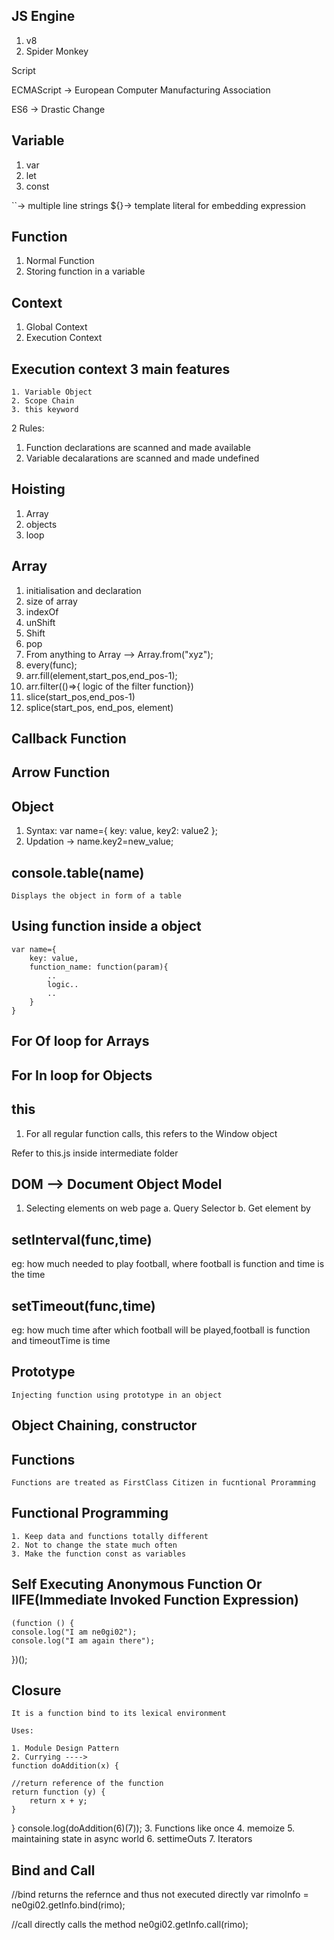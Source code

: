 ## JS Engine

1. v8
2. Spider Monkey

Script

ECMAScript -> European Computer Manufacturing Association

ES6 -> Drastic Change

## Variable

1. var
2. let
3. const

``-> multiple line strings
${}-> template literal for embedding expression

## Function

1. Normal Function
2. Storing function in a variable

## Context

1. Global Context
2. Execution Context

## Execution context 3 main features

    1. Variable Object
    2. Scope Chain
    3. this keyword

2 Rules:

1. Function declarations are scanned and made available
2. Variable decalarations are scanned and made undefined

## Hoisting

1. Array
2. objects
3. loop

## Array

1. initialisation and declaration
2. size of array
3. indexOf
4. unShift
5. Shift
6. pop
7. From anything to Array --> Array.from("xyz");
8. every(func);
9. arr.fill(element,start_pos,end_pos-1);
10. arr.filter(()=>{ logic of the filter function})
11. slice(start_pos,end_pos-1)
12. splice(start_pos, end_pos, element)

## Callback Function

## Arrow Function

## Object

 1. Syntax:
    var name={
        key: value,
        key2: value2
    };
 2. Updation -> name.key2=new_value;

## console.table(name)

    Displays the object in form of a table

## Using function inside a object

    var name={
        key: value,
        function_name: function(param){
            ..
            logic..
            ..
        }
    }

## For Of loop for Arrays

## For In loop for Objects

## this

1. For all regular function calls, this refers to the Window object

Refer to this.js inside intermediate folder

## DOM --> Document Object Model

1. Selecting elements on web page
a. Query Selector
b. Get element by

## setInterval(func,time)

eg: how much needed to play football, where football is function and time is the time

## setTimeout(func,time)

eg: how much time after which football will be played,football is function and timeoutTime is time

## Prototype

    Injecting function using prototype in an object

## Object Chaining, constructor

## Functions

    Functions are treated as FirstClass Citizen in fucntional Proramming

## Functional Programming

    1. Keep data and functions totally different
    2. Not to change the state much often
    3. Make the function const as variables

## Self Executing Anonymous Function Or IIFE(Immediate Invoked Function Expression)

    (function () {
    console.log("I am ne0gi02");
    console.log("I am again there");
})();

## Closure

    It is a function bind to its lexical environment

    Uses:

    1. Module Design Pattern
    2. Currying ----> 
    function doAddition(x) {

    //return reference of the function
    return function (y) {
        return x + y;
    }
}
console.log(doAddition(6)(7));
    3. Functions like once
    4. memoize
    5. maintaining state in async world
    6. settimeOuts
    7. Iterators

## Bind and Call

//bind returns the refernce and thus not executed directly
var rimoInfo = ne0gi02.getInfo.bind(rimo);

//call directly calls the method
ne0gi02.getInfo.call(rimo);

